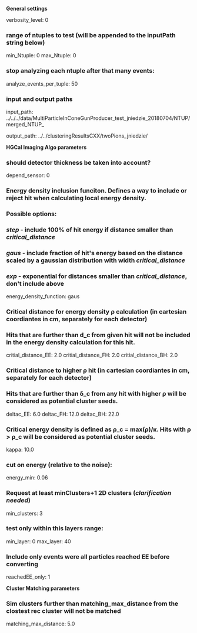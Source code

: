 **General settings**

verbosity_level:  0

### range of ntuples to test (will be appended to the inputPath string below)
min_Ntuple:  0
max_Ntuple:  0

### stop analyzing each ntuple after that many events: 
analyze_events_per_tuple:     50

### input and output paths

input_path: ../../../data/MultiParticleInConeGunProducer_test_jniedzie_20180704/NTUP/merged_NTUP_

output_path: ../../clusteringResultsCXX/twoPions_jniedzie/


**HGCal Imaging Algo parameters**

### should detector thickness be taken into account?
depend_sensor:  0

### Energy density inclusion funciton. Defines a way to include or reject hit when calculating local energy density.
### Possible options:
### *step* - include 100% of hit energy if distance smaller than *critical_distance*  
### *gaus* - include fraction of hit's energy based on the distance scaled by a gaussian distribution with width *critical_distance*
### *exp* - exponential for distances smaller than *critical_distance*, don't include above
  energy_density_function:  gaus


### Critical distance for energy density ρ calculation (in cartesian coordiantes in cm, separately for each detector)
### Hits that are further than d_c from given hit will not be included in the energy density calculation for this hit.
critial_distance_EE:  2.0
critial_distance_FH:  2.0
critial_distance_BH:  2.0

### Critical distance to higher ρ hit (in cartesian coordiantes in cm, separately for each detector)
### Hits that are further than δ_c from any hit with higher ρ will be considered as potential cluster seeds.
deltac_EE:    6.0
deltac_FH:    12.0
deltac_BH:    22.0

### Critical energy density is defined as ρ_c = max(ρ)/κ. Hits with ρ > ρ_c will be considered as potential cluster seeds.
kappa:  10.0

### cut on energy (relative to the noise):
energy_min:  0.06

### Request at least minClusters+1 2D clusters  (*clarification needed*)
min_clusters: 3

### test only within this layers range:
min_layer: 0
max_layer: 40

### Include only events were all particles reached EE before converting
reachedEE_only: 1


**Cluster Matching parameters**

### Sim clusters further than matching_max_distance from the clostest rec cluster will not be matched 
matching_max_distance: 5.0

